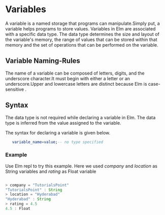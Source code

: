 # Variables

A variable is a named storage that programs can manipulate.Simply put, a variable helps programs to store values. Variables in Elm are associated with a specific data type. The data type determines the size and layout of the variable's memory, the range of values that can be stored within that memory and the set of operations that can be performed on the variable.

## Variable Naming-Rules

The name of a variable can be composed of letters, digits, and the underscore character.It must begin with either a letter or an underscore.Upper and lowercase letters are distinct because Elm is case-sensitive .

## Syntax

The data type is not required while declaring a variable in Elm. The data type is inferred from the value assigned to the variable.

The syntax for declaring a variable is given below.

```elm
   variable_name=value;-- no type specified
```

### Example

Use Elm repl to try this example. Here we used *company* and *location* as String variables and *rating* as Float variable

```javascript

> company = "TutorialsPoint"
"TutorialsPoint" : String
> location = "Hyderabad"
"Hyderabad" : String
> rating = 4.5
4.5 : Float

```
